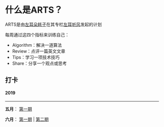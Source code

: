 # 什么是ARTS？



ARTS是由[左耳朵耗子](http://weibo.com/haoel?s=6cm7D0)在其专栏[左耳听风](https://time.geekbang.org/column/48)发起的计划

每周通过这四个指标来训练自己：

- Algorithm：解决一道算法
- Review：点评一篇英文文章
- Tips：学习一项技术技巧
- Share：分享一个观点或思考



## 打卡



#### 2019

---

**五月**： [第一期](2019/may/20190526.md)

**六月**： [第一期](2019/june/20190601.md) | [第二期](2019/june/20190607.md)

